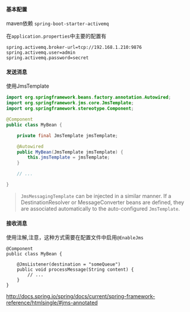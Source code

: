 #### 基本配置
maven依赖 `spring-boot-starter-activemq`

在`application.properties`中主要的配置有
```
spring.activemq.broker-url=tcp://192.168.1.210:9876
spring.activemq.user=admin
spring.activemq.password=secret
```

#### 发送消息
使用JmsTemplate
```java
import org.springframework.beans.factory.annotation.Autowired;
import org.springframework.jms.core.JmsTemplate;
import org.springframework.stereotype.Component;

@Component
public class MyBean {

    private final JmsTemplate jmsTemplate;

    @Autowired
    public MyBean(JmsTemplate jmsTemplate) {
        this.jmsTemplate = jmsTemplate;
    }

    // ...

}
```
>`JmsMessagingTemplate` can be injected in a similar manner.
If a DestinationResolver or MessageConverter beans are defined,
they are associated automatically to the auto-configured `JmsTemplate`.
#### 接收消息
使用注解,注意，这种方式需要在配置文件中启用`@EnableJms`
```
@Component
public class MyBean {

    @JmsListener(destination = "someQueue")
    public void processMessage(String content) {
        // ...
    }
}
```
http://docs.spring.io/spring/docs/current/spring-framework-reference/htmlsingle/#jms-annotated

